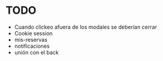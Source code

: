 # TODO
- Cuando clickeo afuera de los modales se deberían cerrar
- Cookie session
- mis-reservas
- notificaciones
- unión con el back